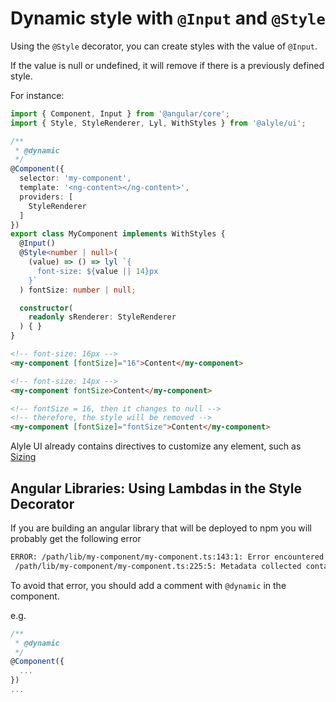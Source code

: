 # Dynamic style with `@Input` and `@Style`

Using the `@Style` decorator, you can create styles with the value of `@Input`.

If the value is null or undefined, it will remove if there is a previously defined style.

For instance:

```ts
import { Component, Input } from '@angular/core';
import { Style, StyleRenderer, Lyl, WithStyles } from '@alyle/ui';

/**
 * @dynamic
 */
@Component({
  selector: 'my-component',
  template: '<ng-content></ng-content>',
  providers: [
    StyleRenderer
  ]
})
export class MyComponent implements WithStyles {
  @Input()
  @Style<number | null>(
    (value) => () => lyl `{
      font-size: ${value || 14}px
    }`
  ) fontSize: number | null;

  constructor(
    readonly sRenderer: StyleRenderer
  ) { }
}
```

```html
<!-- font-size: 16px -->
<my-component [fontSize]="16">Content</my-component>

<!-- font-size: 14px -->
<my-component fontSize>Content</my-component>

<!-- fontSize = 16, then it changes to null -->
<!-- therefore, the style will be removed -->
<my-component [fontSize]="fontSize">Content</my-component>
```

Alyle UI already contains directives to customize any element, such as [Sizing](./styles/sizing)

## Angular Libraries: Using Lambdas in the Style Decorator

If you are building an angular library that will be deployed to npm you will probably get the following error

```bash
ERROR: /path/lib/my-component/my-component.ts:143:1: Error encountered in metadata generated for exported symbol 'MyComponent': 
 /path/lib/my-component/my-component.ts:225:5: Metadata collected contains an error that will be reported at runtime: Lambda not supported.
```

To avoid that error, you should add a comment with `@dynamic` in the component.

e.g.

```ts
/**
 * @dynamic
 */
@Component({
  ...
})
...
```
